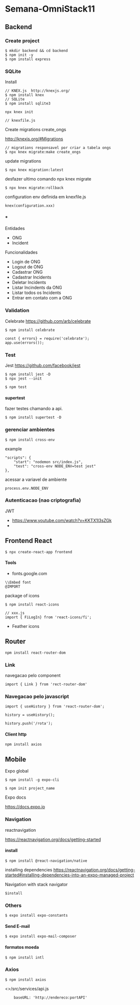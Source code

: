 # Semana-OmniStack11

## Backend

### Create project

```
$ mkdir backend && cd backend
$ npm init -y
$ npm install express
```

### SQLite

Install
```
// KNEX.js  http://knexjs.org/
$ npm install knex
// SQLite
$ npm install sqlite3
```

```
npx knex init

// knexfile.js
```

Create migrations create_ongs

http://knexjs.org/#Migrations
```
// migrations responsavel por criar a tabela ongs
$ npx knex migrate:make create_ongs
```
update migrations
```
$ npx knex migration:latest
```
desfazer ultimo comando npx knex migrate
```
$ npx knex migrate:rollback
```
configuration env
definida em knexfile.js
```
knex(configuration.xxx)
```

### *

Entidades
- ONG
- Incident

Funcionalidades
- Login de ONG
- Logout de ONG
- Cadastrar ONG
- Cadastrar Incidents
- Deletar Incidents
- Listar Incindents da ONG
- Listar todos os Incidents
- Entrar em contato com a ONG


### Validation

Celebrate https://github.com/arb/celebrate

```
$ npm install celebrate
```

```
const { errors} = require('celebrate');
app.use(errors());
```

### Test

Jest https://github.com/facebook/jest

```
$ npm install jest -D
$ npx jest --init
```
```
$ npm test
```

#### supertest
fazer testes chamando a api.

```
$ npm install supertest -D
```

### gerenciar ambientes

```
$ npm install cross-env
```
example
```
"scripts": {
    "start": "nodemon src/index.js",
    "test": "cross-env NODE_ENV=test jest"
},
```
acessar a variavel de ambiente
```
process.env.NODE_ENV
```

### Autenticacao (nao criptografia)
JWT

- https://www.youtube.com/watch?v=KKTX1l3sZGk
- 

## Frontend React

```
$ npx create-react-app frontend

```


#### Tools

- fonts.google.com
```
\\Embed font
@IMPORT
```

package of icons
```
$ npm install react-icons
```
```
// xxx.js
import { FiLogIn} from 'react-icons/fi';
```
- Feather icons
  

## Router

```
npm install react-router-dom
```

### Link
navegacao pelo component <Link >
```
import { Link } from 'rect-router-dom'

```

### Navegacao pelo javascript
```
import { useHistory } from 'react-router-dom';

history = useHistory();

history.push('/rota');
```

#### Client http
```
npm install axios
```


## Mobile

Expo global
```
$ npm install -g expo-cli
```

```
$ npm init project_name
```

Expo docs

https://docs.expo.io


### Navigation

reactnavigation

https://reactnavigation.org/docs/getting-started

#### install
```
$ npm install @react-navigation/native
```
installing dependencies
https://reactnavigation.org/docs/getting-started#installing-dependencies-into-an-expo-managed-project

Navigation with stack navigator

```
$install 
```

### Others


```
$ expo install expo-constants
```

#### Send E-mail

```
$ expo install expo-mail-composer
```

#### formatos moeda

```
$ npm install intl
```


### Axios

```
$ npm install axios
```

<>/src/services/api.js
```
    baseURL: 'http://endereco:portAPI'
```